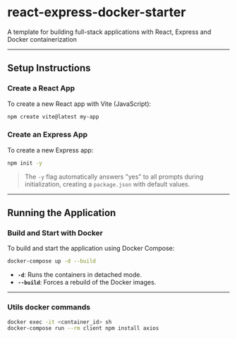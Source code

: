 # react-express-docker-starter
A template for building full-stack applications with React, Express and Docker containerization

---

## Setup Instructions

### Create a React App
To create a new React app with Vite (JavaScript):
```bash
npm create vite@latest my-app
```

### Create an Express App
To create a new Express app:
```bash
npm init -y
```
> The `-y` flag automatically answers "yes" to all prompts during initialization, creating a `package.json` with default values.

---

## Running the Application

### Build and Start with Docker
To build and start the application using Docker Compose:
```bash
docker-compose up -d --build
```
- **`-d`**: Runs the containers in detached mode.
- **`--build`**: Forces a rebuild of the Docker images.

---

### Utils docker commands
```bash
docker exec -it <container_id> sh
docker-compose run --rm client npm install axios
```
